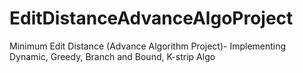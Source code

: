 # EditDistanceAdvanceAlgoProject
Minimum Edit Distance (Advance Algorithm Project)- Implementing Dynamic, Greedy, Branch and Bound, K-strip Algo
